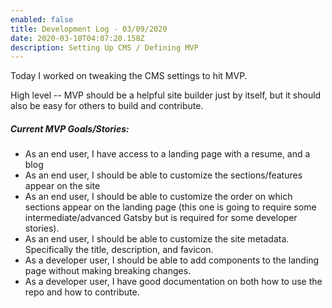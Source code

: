 ```yaml
---
enabled: false
title: Development Log - 03/09/2020
date: 2020-03-10T04:07:20.158Z
description: Setting Up CMS / Defining MVP
---
```

Today I worked on tweaking the CMS settings to hit MVP.

High level -- MVP should be a helpful site builder just by itself, but it should also be easy for others to build and contribute.

##### Current MVP Goals/Stories:
- As an end user, I have access to a landing page with a resume, and a blog
- As an end user, I should be able to customize the sections/features appear on the site
- As an end user, I should be able to customize the order on which sections appear on the landing page (this one is going to require some intermediate/advanced Gatsby but is required for some developer stories).
- As an end user, I should be able to customize the site metadata. Specifically the title, description, and favicon. 
- As a developer user, I should be able to add components to the landing page without making breaking changes.
- As a developer user, I have good documentation on both how to use the repo and how to contribute.